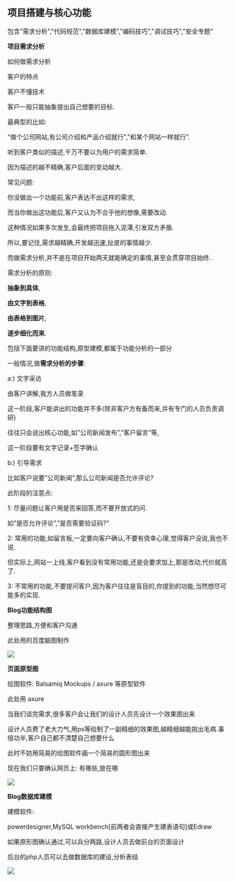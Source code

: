 ## 项目搭建与核心功能 ##

包含"需求分析","代码规范","数据库建模","编码技巧","调试技巧","安全专题"


**项目需求分析**

如何做需求分析

客户的特点

客户不懂技术

客户一般只能抽象提出自己想要的目标.

最典型的比如:

"做个公司网站,有公司介绍和产品介绍就行","和某个网站一样就行”.

听到客户类似的描述,千万不要以为用户的需求简单.

因为描述的越不精确,客户后面的变动越大.

常见问题:

你没做出一个功能前,客户表达不出这样的需求,

而当你做出这功能后,客户又认为不合乎他的想像,需要改动.

这种情况如果多次发生,会最终把项目拖入泥潭,引发双方矛盾.

所以,要记住,需求越精确,开发越迅速,扯皮的事情越少.

而做需求分析,并不是在项目开始两天就能确定的事情,甚至会贯穿项目始终.

需求分析的原则:

**抽象到具体**,

**由文字到表格**,

**由表格到图片**,

**逐步细化而来**.

包括下面要讲的功能结构,原型建模,都属于功能分析的一部分

一般情况,做**需求分析的步骤**:


a:) 文字采访

由客户讲解,我方人员做笔录

这一阶段,客户能讲出的功能并不多(除非客户方有备而来,并有专门的人员负责调研)

往往只会说出核心功能,如”公司新闻发布”,”客户留言”等,

这一阶段要有文字记录+签字确认

b:) 引导需求

比如客户说要”公司新闻”,那么公司新闻是否允许评论?

此阶段的注意点:

1: 尽量问题让客户用是否来回答,而不要开放式的问.

如”是否允许评论”,”是否需要验证码?”

2: 常用的功能,如留言板,一定要向客户确认,不要有侥幸心理,觉得客户没说,我也不说.

但实际上,网站一上线,客户看到没有常用功能,还是会要求加上,那是改动,代价就高了.

3: 不常用的功能,不要提问客户,因为客户往往是盲目的,你提到的功能,当然想尽可能多的实现.

**Blog功能结构图**

整理思路,方便和客户沟通

此处用的百度脑图制作

![](http://i.imgur.com/Ee8WLx3.jpg)

**页面原型图**

绘图软件: Balsamiq Mockups / axure 等原型软件

此处用 axure

当我们谈完需求,很多客户会让我们的设计人员先设计一个效果图出来

设计人员费了老大力气,用ps等绘制了一副精细的效果图,越精细越能挑出毛病.事倍功半,客户自己都不清楚自己想要什么

此时不妨用简易的绘图软件画一个简易的圆形图出来

现在我们只要确认网页上: 有哪些,放在哪


![](http://i.imgur.com/tbcVZqz.jpg)


**Blog数据库建模**

建模软件:

powerdesigner,MySQL workbench[前两者会直接产生建表语句]或Edraw

如果原形图确认通过,可以兵分两路,设计人员去做前台的页面设计

后台的php人员可以去做数据库的建设,分析表结



![](http://i.imgur.com/fcCA4l8.jpg)

